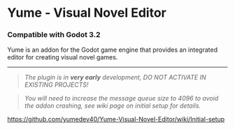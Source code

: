 # Yume - Visual Novel Editor
###  Compatible with Godot 3.2
Yume is an addon for the Godot game engine that provides an integrated editor for creating visual novel games.

***

> _The plugin is in **very early** development, DO NOT ACTIVATE IN EXISTING PROJECTS!_

> _You will need to increase the message queue size to 4096 to avoid the addon crashing, see wiki page on initial setup for details._

https://github.com/yumedev40/Yume-Visual-Novel-Editor/wiki/Initial-setup
